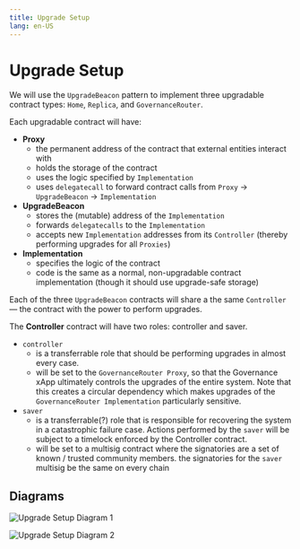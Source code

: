 ```yaml
---
title: Upgrade Setup
lang: en-US
---
```


# Upgrade Setup

We will use the `UpgradeBeacon` pattern to implement three upgradable contract types: `Home`, `Replica`, and `GovernanceRouter`.

Each upgradable contract will have:

- **Proxy**
  - the permanent address of the contract that external entities interact with
  - holds the storage of the contract
  - uses the logic specified by `Implementation`
  - uses `delegatecall` to forward contract calls from `Proxy` → `UpgradeBeacon` → `Implementation`
- **UpgradeBeacon**
  - stores the (mutable) address of the `Implementation`
  - forwards `delegatecalls` to the `Implementation`
  - accepts new `Implementation` addresses from its `Controller` (thereby performing upgrades for all `Proxies`)
- **Implementation**
  - specifies the logic of the contract
  - code is the same as a normal, non-upgradable contract implementation (though it should use upgrade-safe storage)

Each of the three `UpgradeBeacon` contracts will share a the same `Controller` — the contract with the power to perform upgrades.

The **Controller** contract will have two roles: controller and saver.

- `controller`
  - is a transferrable role that should be performing upgrades in almost every case.
  - will be set to the `GovernanceRouter Proxy`, so that the Governance xApp ultimately controls the upgrades of the entire system. Note that this creates a circular dependency which makes upgrades of the `GovernanceRouter Implementation` particularly sensitive.
- `saver`
  - is a transferrable(?) role that is responsible for recovering the system in a catastrophic failure case. Actions performed by the `saver` will be subject to a timelock enforced by the Controller contract.
  - will be set to a multisig contract where the signatories are a set of known / trusted community members. the signatories for the `saver` multisig be the same on every chain

## Diagrams

![Upgrade Setup Diagram 1](/Upgrade-Setup-1.png)

![Upgrade Setup Diagram 2](/Upgrade-Setup-2.png)
